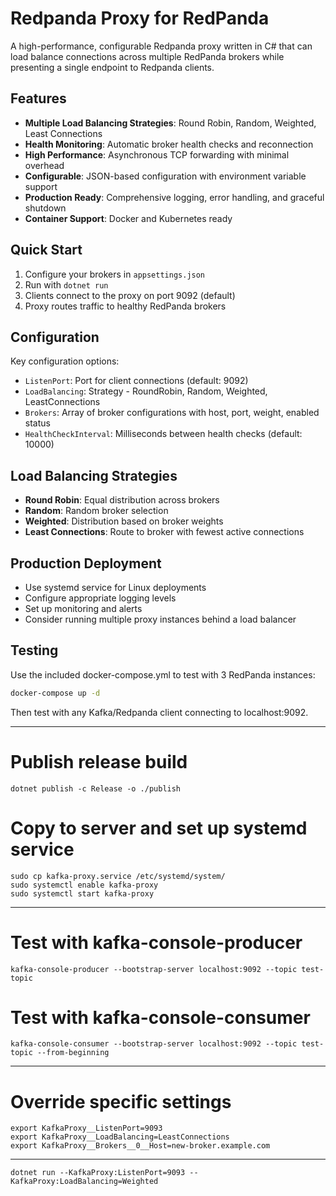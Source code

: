 

# Redpanda Proxy for RedPanda

A high-performance, configurable Redpanda proxy written in C# that can load balance connections across multiple RedPanda brokers while presenting a single endpoint to Redpanda clients.

## Features

- **Multiple Load Balancing Strategies**: Round Robin, Random, Weighted, Least Connections
- **Health Monitoring**: Automatic broker health checks and reconnection
- **High Performance**: Asynchronous TCP forwarding with minimal overhead  
- **Configurable**: JSON-based configuration with environment variable support
- **Production Ready**: Comprehensive logging, error handling, and graceful shutdown
- **Container Support**: Docker and Kubernetes ready

## Quick Start

1. Configure your brokers in `appsettings.json`
2. Run with `dotnet run`
3. Clients connect to the proxy on port 9092 (default)
4. Proxy routes traffic to healthy RedPanda brokers

## Configuration

Key configuration options:
- `ListenPort`: Port for client connections (default: 9092)
- `LoadBalancing`: Strategy - RoundRobin, Random, Weighted, LeastConnections
- `Brokers`: Array of broker configurations with host, port, weight, enabled status
- `HealthCheckInterval`: Milliseconds between health checks (default: 10000)

## Load Balancing Strategies

- **Round Robin**: Equal distribution across brokers
- **Random**: Random broker selection
- **Weighted**: Distribution based on broker weights
- **Least Connections**: Route to broker with fewest active connections

## Production Deployment

- Use systemd service for Linux deployments
- Configure appropriate logging levels
- Set up monitoring and alerts
- Consider running multiple proxy instances behind a load balancer

## Testing

Use the included docker-compose.yml to test with 3 RedPanda instances:
```bash
docker-compose up -d
```

Then test with any Kafka/Redpanda client connecting to localhost:9092.

-----

# Publish release build
```
dotnet publish -c Release -o ./publish
```

# Copy to server and set up systemd service
```
sudo cp kafka-proxy.service /etc/systemd/system/
sudo systemctl enable kafka-proxy
sudo systemctl start kafka-proxy
```

---------------
# Test with kafka-console-producer
```
kafka-console-producer --bootstrap-server localhost:9092 --topic test-topic
```

# Test with kafka-console-consumer  
```
kafka-console-consumer --bootstrap-server localhost:9092 --topic test-topic --from-beginning
```

------------------
# Override specific settings
```
export KafkaProxy__ListenPort=9093
export KafkaProxy__LoadBalancing=LeastConnections
export KafkaProxy__Brokers__0__Host=new-broker.example.com
```

----------------------
```
dotnet run --KafkaProxy:ListenPort=9093 --KafkaProxy:LoadBalancing=Weighted
```